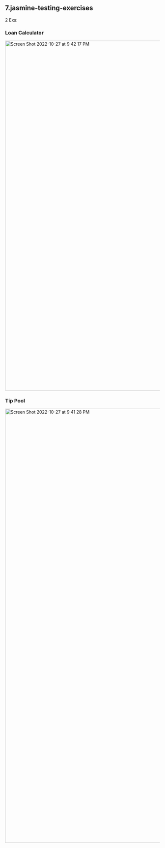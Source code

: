 ## 7.jasmine-testing-exercises
2 Exs: 
### Loan Calculator 

<img width="1138" alt="Screen Shot 2022-10-27 at 9 42 17 PM" src="https://user-images.githubusercontent.com/75818489/198445592-62312c05-865f-4efd-bb16-984c0c1c93f0.png">

### Tip Pool

<img width="1412" alt="Screen Shot 2022-10-27 at 9 41 28 PM" src="https://user-images.githubusercontent.com/75818489/198445648-5fe1f34f-76d6-49d0-a4ba-2f71fe01d8f5.png">
